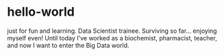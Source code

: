 # hello-world
just for fun and learning.
Data Scientist trainee. Surviving so far... enjoying myself even! Until today I've worked as a biochemist, pharmacist, teacher, and now I want to enter the Big Data world. 
